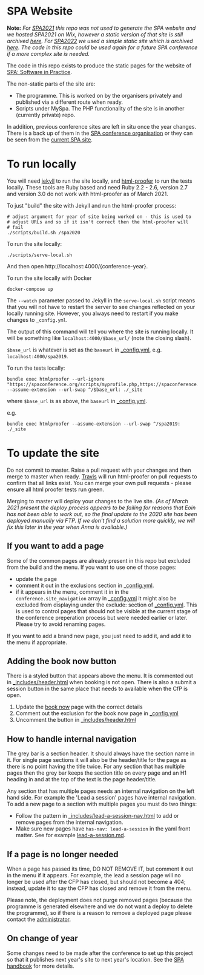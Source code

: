 # SPA Website

**Note:** _For [SPA2021](https://spaconference.org/spa2021) this repo was not used to generate the SPA website and we hosted SPA2021 on Wix, however a static version of that site is still archived [here](https://github.com/spaconference/previous-spa-sites/tree/master/spa2021). For [SPA2022](https://spaconference.org/spa2023) we used a simple static site which is archived [here](https://github.com/spaconference/previous-spa-sites/tree/master/spa2022).  The code in this repo could be used again for a future SPA conference if a more complex site is needed._

The code in this repo exists to produce the static pages for the website of [SPA: Software in Practice](https://spaconference.org).

The non-static parts of the site are:

 - The programme. This is worked on by the organisers privately and published via a different route when ready.
 - Scripts under MySpa. The PHP functionality of the site is in another (currently private) repo.

In addition, previous conference sites are left in situ once the year changes. There is a back up of them in the [SPA conference organisation](https://github.com/spaconference/previous-spa-sites) or they can be seen from the [current SPA site](https://spaconference.org).

# To run locally

You will need [jekyll](https://jekyllrb.com/docs/quickstart/) to run the site locally, and [html-proofer](https://rubygems.org/gems/html-proofer/) to run the tests locally.  These tools are Ruby based and need Ruby 2.2 - 2.6, version 2.7 and version 3.0 do not work with html-proofer as of March 2021.

To just "build" the site with Jekyll and run the html-proofer process:

```
# adjust argument for year of site being worked on - this is used to
# adjust URLs and so if it isn't correct then the html-proofer will 
# fail
./scripts/build.sh /spa2020
```

To run the site locally:

```
./scripts/serve-local.sh
```

And then open http://localhost:4000/{conference-year}.

To run the site locally with Docker
```
docker-compose up
```

The `--watch` parameter passed to Jekyll in the `serve-local.sh` script means that you will not have to restart the server to see changes reflected on your locally running site. However, you always need to restart if you make changes to `_config.yml`.

The output of this command will tell you where the site is running locally. It will be something like `localhost:4000/$base_url/` (note the closing slash).

`$base_url` is whatever is set as the `baseurl` in [_config.yml](_config.yml), e.g. `localhost:4000/spa2019`.

To run the tests locally:

```
bundle exec htmlproofer --url-ignore "https://spaconference.org/scripts/myprofile.php,https://spaconference.org/scripts/makeproposal.php" --assume-extension --url-swap ^/$base_url: ./_site
```

where `$base_url` is as above, the `baseurl` in [_config.yml](_config.yml).

e.g.

```
bundle exec htmlproofer --assume-extension --url-swap ^/spa2019: ./_site
```

# To update the site

Do not commit to master. Raise a pull request with your changes and then merge to master when ready. [Travis](https://travis-ci.org/spaconference/spa-website) will run html-proofer on pull requests to confirm that all links exist. You can merge your own pull requests - please ensure all html proofer tests run green.

Merging to master will deploy your changes to the live site.  _(As of March 2021 present the deploy process appears to be failing for reasons that Eoin has not been able to work out, so the final update to the 2020 site has been deployed manually via FTP.  If we don't find a solution more quickly, we will fix this later in the year when Anna is available.)_

## If you want to add a page

Some of the common pages are already present in this repo but excluded from the build and the menu. If you want to use one of those pages:

- update the page
- comment it out in the exclusions section in [_config.yml](_config.yml).
- if it appears in the menu, comment it in in the `conference.site_navigation` array in [_config.yml](_config.yml)
it might also be excluded from displaying under the exclude: section of [_config.yml](_config.yml). This is used to control pages that should not be visible at the current stage of the conference preperation process but were needed earlier or later. Please try to avoid renaming pages.

If you want to add a brand new page, you just need to add it, and add it to the menu if appropriate.

## Adding the book now button

There is a styled button that appears above the menu. It is commented out in
[_includes/header.html](_includes/header.html) when booking is not open.
There is also a submit a session button in the same place that needs to available when the CfP is open.

1. Update the [book now](book-now.md) page with the correct details
1. Comment out the exclusion for the book now page in [_config.yml](_config.yml)
1. Uncomment the button in [_includes/header.html](_includes/header.html)

## How to handle internal navigation
The grey bar is a section header. It should always have the section name in it. For single page sections it will also be the header/title for the page as there is no point having the title twice. For any section that has multiple pages then the grey bar keeps the section title on every page and an H1 heading in and at the top of the text is the page header/title.

Any section that has multiple pages needs an internal navigation on the left hand side. For example the 'Lead a session' pages have internal navigation. To add a new page to a section with multiple pages you must do two things:
- Follow the pattern in [_includes/lead-a-session-nav.html](_includes/lead-a-session-nav.html) to add or remove pages from the internal navigation.
- Make sure new pages have `has-nav: lead-a-session` in the yaml front matter. See for example [lead-a-session.md](/lead-a-session.md).

## If a page is no longer needed

When a page has passed its time, DO NOT REMOVE IT, but comment it out in the menu if it appears. For example, the lead a session page will no longer be used after the CFP has closed, but should not become a 404; instead, update it to say the CFP has closed and remove it from the menu.

Please note, the deployment does not purge removed pages (because the programme is generated elsewhere and we do not want a deploy to delete the programme), so if there is a reason to remove a deployed page please contact the [administrator](mailto:website@spaconference.org).

## On change of year

Some changes need to be made after the conference to set up this project so that it publishes next year's site to next year's location. See the [SPA handbook](https://github.com/spaconference/spa-handbook/blob/master/website/change-of-year.md) for more details.
